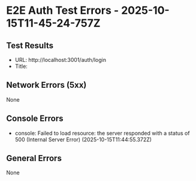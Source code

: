# E2E Auth Test Errors - 2025-10-15T11-45-24-757Z

## Test Results
- URL: http://localhost:3001/auth/login
- Title: 

## Network Errors (5xx)
None

## Console Errors
- console: Failed to load resource: the server responded with a status of 500 (Internal Server Error) (2025-10-15T11:44:55.372Z)

## General Errors
None

